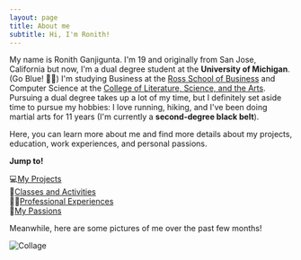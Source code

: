 ```yaml
---
layout: page
title: About me
subtitle: Hi, I'm Ronith!
---
```


My name is Ronith Ganjigunta. I'm 19 and originally from San Jose, California but now, I'm a dual degree student at the **University of Michigan**. (Go Blue! 💙💛) I'm studying Business at the [Ross School of Business](https://michiganross.umich.edu/) and Computer Science at the [College of Literature, Science, and the Arts](https://cse.engin.umich.edu/academics/undergraduate/computer-science-lsa/). Pursuing a dual degree takes up a lot of my time, but I definitely set aside time to pursue my hobbies: I love running, hiking, and I've been doing martial arts for 11 years (I'm currently a **second-degree black belt**).

Here, you can learn more about me and find more details about my projects, education, work experiences, and personal passions. 

**Jump to!**

💻[My Projects](https://ronithgan.github.io/projects/)    
🏫[Classes and Activities](https://ronithgan.github.io/education/)    
👨‍💼[Professional Experiences](https://ronithgan.github.io/experience/)     
🧠[My Passions](https://ronithgan.github.io/passions/)


Meanwhile, here are some pictures of me over the past few months!

![Collage](https://ronithgan.github.io/collage2.jpg)



